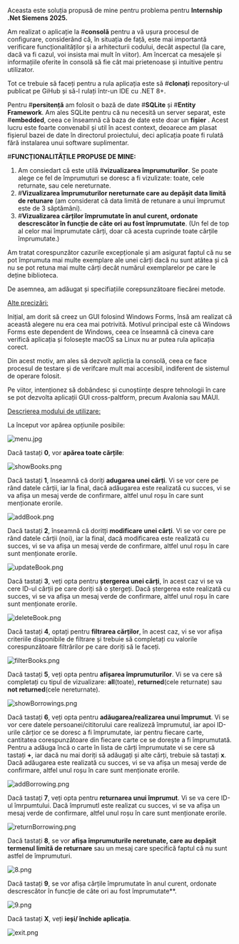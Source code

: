 Aceasta este soluția propusă de mine pentru problema pentru **Internship .Net Siemens 2025.**

Am realizat o aplicație la #**consolă** pentru a vă ușura procesul de configurare, considerând că,
în situația de față, este mai importantă verificare funcționalităților și a arhitecturii codului, decât aspectul (la care,
dacă va fi cazul, voi insista mai mult în viitor). Am încercat ca mesajele și informațiile oferite
în consolă să fie cât mai prietenoase și intuitive pentru utilizator.

Tot ce trebuie să faceți pentru a rula aplicația este să #**clonați** repository-ul publicat
pe GiHub și să-l rulați într-un IDE cu .NET 8+.

Pentru #**persitență** am folosit o bază de date #**SQLite** și #**Entity Framework**.
Am ales SQLite pentru că nu necesită un server separat, este #**embedded**,
ceea ce înseamnă că baza de date este doar un **fișier** . Acest lucru este foarte convenabil și util
în acest context, deoarece am plasat fișierul bazei de date în directorul proiectului, deci aplicația
poate fi rulată fără instalarea unui software suplimentar.

#**FUNCȚIONALITĂȚILE PROPUSE DE MINE:**
1. Am consiedart că este utilă #**vizualizarea împrumuturilor**. Se poate alege ce fel de împrumuturi
se doresc a fi vizulizate: toate, cele returnate, sau cele nereturnate.
2. #**Vizualizarea împrumuturilor nereturnate care au depășit data limită de retunare** (am considerat
că data limită de retunare a unui împrumut este de 3 săptămâni).
3. #**Vizualizarea cărților împrumutate în anul curent, ordonate descrescător în funcție de câte ori
au fost împrumutate**. (Un fel de top al celor mai împrumutate cărți, doar că acesta cuprinde toate cărțile
împrumutate.)

Am tratat corespunzător cazurile excepționale și am asigurat faptul că nu se pot împrumuta
mai multe exemplare ale unei cărți dacă nu sunt atâtea și că nu se pot retuna mai multe cărți decât
numărul exemplarelor pe care le deține biblioteca.

De asemnea, am adăugat și specifiațiile corepsunzătoare fiecărei metode.

<ins>Alte precizări:</ins>

Inițial, am dorit să creez un GUI folosind Windows Forms, însă am realizat
că această alegere nu era cea mai potrivită. Motivul principal este că
Windows Forms este dependent de Windows, ceea ce înseamnă că cineva care verifică
aplicația și folosește macOS sa Linux nu ar putea rula aplicația corect.

Din acest motiv, am ales să dezvolt aplicția la consolă, ceea ce face procesul
de testare și de verifcare mult mai accesibil, indiferent de sistemul de operare folosit.

Pe viitor, intenționez să dobândesc și cunoștiințe despre tehnologii în care se
pot dezvolta aplicații GUI cross-paltform, precum Avalonia sau MAUI.

<ins>Descrierea modului de utilizare:</ins>

La început vor apărea opțiunile posibile:

![menu.jpg](description/image/menu.jpg)

Dacă tastați **0**, vor **apărea toate cărțile**:

![showBooks.png](description/image/showBooks.png)

Dacă tastați **1**, înseamnă că doriți **adugarea unei cărți**.
Vi se vor cere pe rând datele cărții, iar la final, dacă adăugarea
este realizată cu succes, vi se va afișa un mesaj verde de confirmare,
altfel unul roșu în care sunt menționate erorile.

![addBook.png](description/image/addBook.png)

Dacă tastați **2**, înseamnă că doritți **modificare unei cărți**.
Vi se vor cere pe rând datele cărții (noi), iar la final, dacă modificarea
este realizată cu succes, vi se va afișa un mesaj verde de confirmare,
altfel unul roșu în care sunt menționate erorile.

![updateBook.png](description/image/updateBook.png)

Dacă tastați **3**, veți opta pentru **ștergerea unei cărți**, în acest caz
vi se va cere ID-ul cărții pe care doriți să o ștergeți. Dacă ștergerea
este realizată cu succes, vi se va afișa un mesaj verde de confirmare,
altfel unul roșu în care sunt menționate erorile.

![deleteBook.png](description/image/deleteBook.png)

Dacă tastați **4**, optați pentru **filtrarea cărților**, în acest caz, vi se vor afișa
criteriile disponibile de filtrare și trebuie să completați cu valorile corespunzătoare
filtrărilor pe care doriți să le faceți.

![filterBooks.png](description/image/filterBooks.png)

Dacă tastați **5**, veți opta pentru **afișarea împrumuturilor**. Vi se va 
cere să completați cu tipul de vizualizare: **all**(toate), **returned**(cele returnate)
sau **not returned**(cele nereturnate).

![showBorrowings.png](description/image/showBorrowings.png)

Dacă tastați **6**, veți opta pentru **adăugarea/realizarea unui împrumut**.
Vi se vor cere datele persoanei/cititorului care realizeză împrumutul, iar apoi
ID-urile cărțior ce se doresc a fi împrumutate, iar pentru fiecare carte,
cantitatea corespunzătoare din fiecare carte ce se dorește a fi împrumutată.
Pentru a adăuga încă o carte în lista de cărți împrumutate vi se cere să
tastați **+**, iar dacă nu mai doriți să adăugați și alte cărți, trebuie
să tastați **x**. Dacă adăugarea este realizată cu succes, vi se va afișa un mesaj verde de confirmare,
altfel unul roșu în care sunt menționate erorile.

![addBorrowing.png](description/image/addBorrowing.png)

Dacă tastați **7**, veți opta pentru **returnarea unui împrumut**. Vi se va cere
ID-ul îmrpumtului. Dacă împrumutl este realizat cu succes, vi se va afișa un mesaj verde de confirmare,
altfel unul roșu în care sunt menționate erorile.

![returnBorrowing.png](description/image/returnBorrowing.png)

Dacă tastați **8**, se vor **afișa împrumuturile neretunate, care au
depășit termenul limită de returnare** sau un mesaj care specifică faptul că
nu sunt astfel de împrumuturi.

![8.png](description/image/8.png)

Dacă tastați **9**, se vor afișa cărțile împrumutate în anul curent, ordonate descrescător în funcție de câte ori
au fost împrumutate**.

![9.png](description/image/9.png)

Dacă tastați **X**, veți **ieși/ închide aplicația**.

![exit.png](description/image/exit.png)
